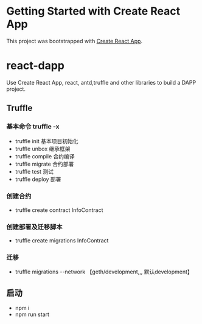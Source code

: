# Getting Started with Create React App

This project was bootstrapped with [Create React App](https://github.com/facebook/create-react-app).

# react-dapp
Use Create React App, react, antd,truffle and other libraries to build a DAPP project.

## Truffle
### 基本命令   truffle -x
- truffle init      基本项目初始化
- truffle unbox     继承框架
- truffle compile   合约编译
- truffle migrate   合约部署
- truffle test      测试
- truffle deploy    部署

### 创建合约
- truffle create contract InfoContract

### 创建部署及迁移脚本
- truffle create migrations InfoContract

### 迁移
- truffle migrations --network 【geth/development,,, 默认development】

## 启动
- npm i
- npm run start
